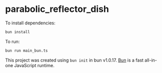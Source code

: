 # parabolic_reflector_dish

To install dependencies:

```bash
bun install
```

To run:

```bash
bun run main_bun.ts
```

This project was created using `bun init` in bun v1.0.17. [Bun](https://bun.sh)
is a fast all-in-one JavaScript runtime.
